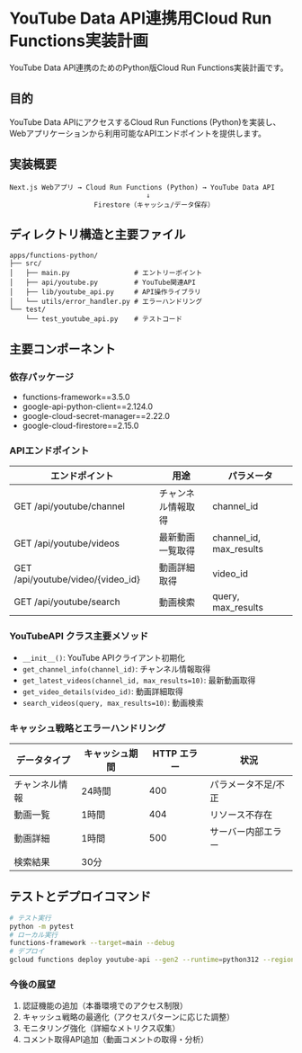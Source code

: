 # YouTube Data API連携用Cloud Run Functions実装計画

YouTube Data API連携のためのPython版Cloud Run Functions実装計画です。

## 目的

YouTube Data APIにアクセスするCloud Run Functions (Python)を実装し、Webアプリケーションから利用可能なAPIエンドポイントを提供します。

## 実装概要

```
Next.js Webアプリ → Cloud Run Functions (Python) → YouTube Data API
                                  ↓
                     Firestore（キャッシュ/データ保存）
```

## ディレクトリ構造と主要ファイル

```
apps/functions-python/
├── src/
│   ├── main.py                # エントリーポイント
│   ├── api/youtube.py         # YouTube関連API
│   ├── lib/youtube_api.py     # API操作ライブラリ
│   └── utils/error_handler.py # エラーハンドリング
└── test/
    └── test_youtube_api.py    # テストコード
```

## 主要コンポーネント

### 依存パッケージ

- functions-framework==3.5.0
- google-api-python-client==2.124.0
- google-cloud-secret-manager==2.22.0
- google-cloud-firestore==2.15.0

### APIエンドポイント

| エンドポイント | 用途 | パラメータ |
|--------------|------|----------|
| GET /api/youtube/channel | チャンネル情報取得 | channel_id |
| GET /api/youtube/videos | 最新動画一覧取得 | channel_id, max_results |
| GET /api/youtube/video/{video_id} | 動画詳細取得 | video_id |
| GET /api/youtube/search | 動画検索 | query, max_results |

### YouTubeAPI クラス主要メソッド

- `__init__()`: YouTube APIクライアント初期化
- `get_channel_info(channel_id)`: チャンネル情報取得
- `get_latest_videos(channel_id, max_results=10)`: 最新動画取得
- `get_video_details(video_id)`: 動画詳細取得
- `search_videos(query, max_results=10)`: 動画検索

### キャッシュ戦略とエラーハンドリング

| データタイプ | キャッシュ期間 | HTTP エラー | 状況 |
|------------|--------------|------------|-----|
| チャンネル情報 | 24時間 | 400 | パラメータ不足/不正 |
| 動画一覧 | 1時間 | 404 | リソース不存在 |
| 動画詳細 | 1時間 | 500 | サーバー内部エラー |
| 検索結果 | 30分 | | |

## テストとデプロイコマンド

```bash
# テスト実行
python -m pytest
# ローカル実行
functions-framework --target=main --debug
# デプロイ
gcloud functions deploy youtube-api --gen2 --runtime=python312 --region=asia-northeast1
```

### 今後の展望

1. 認証機能の追加（本番環境でのアクセス制限）
2. キャッシュ戦略の最適化（アクセスパターンに応じた調整）
3. モニタリング強化（詳細なメトリクス収集）
4. コメント取得API追加（動画コメントの取得・分析）
